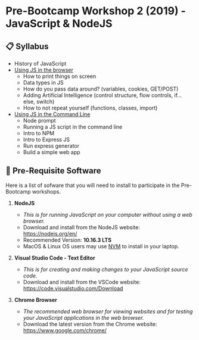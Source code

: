 # Pre-Bootcamp Workshop 2 (2019) - JavaScript & NodeJS

## 📋 Syllabus

- History of JavaScript
- [Using JS in the browser](./part1/README.md)
	- How to print things on screen
	- Data types in JS
	- How do you pass data around? (variables, cookies, GET/POST)
	- Adding Artificial Intelligence (control structure, flow controls, if... else, switch)
	- How to not repeat yourself (functions, classes, import)
- [Using JS in the Command Line](./part2/README.md)
	- Node prompt
	- Running a JS script in the command line
	- Intro to NPM
	- Intro to Express JS
	- Run express generator
	- Build a simple web app

## 💾 Pre-Requisite Software

Here is a list of sofware that you will need to install to participate in the Pre-Bootcamp workshops.

1. **NodeJS**
	- *This is for running JavaScript on your computer without using a web browser.*
	- Download and install from the NodeJS website: <https://nodejs.org/en/>
	- Recommended Version: **10.16.3 LTS**
	- MacOS & Linux OS users may use [NVM](https://github.com/nvm-sh/nvm) to install in your laptop.

2. **Visual Studio Code - Text Editor**
	- *This is for creating and making changes to your JavaScript source code.*
	- Download and install from the VSCode website: <https://code.visualstudio.com/Download>

3. **Chrome Browser**
	- *The recommended web browser for viewing websites and for testing your JavaScript applications in the web browser.*
	- Download the latest version from the Chrome website: <https://www.google.com/chrome/>
